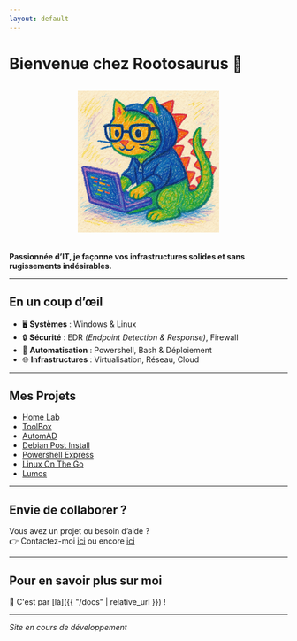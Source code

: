 ```yaml
---
layout: default
---
```


# Bienvenue chez Rootosaurus 🦖

<div style="text-align: center; margin: 2rem 0;">
  <img src="/assets/images/dinoact_optimized.png"
       alt="Dino Geek Hacker"
       style="max-width: 300px; height: auto;">
</div>

**Passionnée d’IT, je façonne vos infrastructures solides et sans rugissements indésirables.**

---

## En un coup d’œil

- 🖥   **Systèmes** : Windows & Linux  
-  🔒  **Sécurité** : EDR _(Endpoint Detection & Response)_, Firewall  
-   🚀  **Automatisation** : Powershell, Bash & Déploiement
-    🌐  **Infrastructures** : Virtualisation, Réseau, Cloud

---

## Mes Projets

- [Home Lab](https://github.com/Mini-Pishon/Home-Lab)  
- [ToolBox](https://github.com/Mini-Pishon/ToolBox-in-powershell)
- [AutomAD](https://github.com/Mini-Pishon/AutomAD)  
- [Debian Post Install](https://github.com/Mini-Pishon/tssr-linux-debian-post-install)  
- [Powershell Express](https://github.com/Mini-Pishon/PowerShell-Express)  
- [Linux On The Go](https://github.com/Mini-Pishon/Linux-on-the-go)  
- [Lumos](https://github.com/Mini-Pishon/Lumos)  


---

## Envie de collaborer ?

Vous avez un projet ou besoin d’aide ?  
👉 Contactez-moi [ici](https://www.linkedin.com/in/ccarolinecheron/) ou encore [ici](https://github.com/Mini-Pishon/)


---

## Pour en savoir plus sur moi

📄 C'est par [là]({{ "/docs" | relative_url }}) !

---

*Site en cours de développement*  